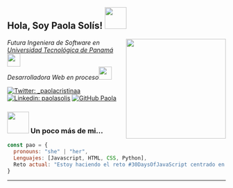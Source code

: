 <h2> Hola, Soy Paola Solís! <img src="https://i.giphy.com/media/v1.Y2lkPTc5MGI3NjExYXhlcjJlYWQxOWNhZDRycTI2aXZ6bDBoNW91aHh6bjF3ZDNiamt3NCZlcD12MV9pbnRlcm5hbF9naWZfYnlfaWQmY3Q9cw/lGhBlBMIN2XsEteTN3/giphy.gif" width="50"></h2>

<img align='right' src="https://i.giphy.com/media/v1.Y2lkPTc5MGI3NjExaGlnZjJ2azJkYnMxcXFkeGJ0cm5odXdidXgxcjE4djBlbnkxOGM3eSZlcD12MV9pbnRlcm5hbF9naWZfYnlfaWQmY3Q9cw/RkX2zcpO79EAf82ESl/giphy.gif" width="230">

<p><em>Futura Ingeniera de Software en <a href="https://utp.ac.pa/">Universidad Tecnológica de Panamá</a><img src="https://media.giphy.com/media/fYSnHlufseco8Fh93Z/giphy.gif" width="30"></br>Desarrolladora Web en proceso<img src="https://media.giphy.com/media/WUlplcMpOCEmTGBtBW/giphy.gif" width="30"> 
</em></p>

[![Twitter: _paolacristinaa](https://img.shields.io/twitter/follow/_paolacristinaa?style=social)](https://x.com/_paolacristinaa)
[![Linkedin: paolasolis](https://img.shields.io/badge/-paolasolis-blue?style=flat-square&logo=Linkedin&logoColor=white&link=https://www.linkedin.com/in/paolacristinasolis/)](https://www.linkedin.com/in/paolacristinasolis/)
[![GitHub Paola](https://img.shields.io/github/followers/paola?label=follow&style=social)](https://github.com/paolac22)

### <img src="https://media.giphy.com/media/VgCDAzcKvsR6OM0uWg/giphy.gif" width="50"> Un poco más de mi...  



```javascript
const pao = {
  pronouns: "she" | "her",
  Lenguajes: [Javascript, HTML, CSS, Python],
  Reto actual: "Estoy haciendo el reto #30DaysOfJavaScript centrado en JavaScript"
}
```
---
